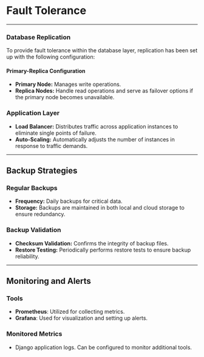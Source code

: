 # Fault Tolerance

---

### Database Replication

To provide fault tolerance within the database layer, replication has been set up with the following configuration:

#### Primary-Replica Configuration

- **Primary Node:** Manages write operations.
- **Replica Nodes:** Handle read operations and serve as failover options if the primary node becomes unavailable.

### Application Layer

- **Load Balancer:** Distributes traffic across application instances to eliminate single points of failure.
- **Auto-Scaling:** Automatically adjusts the number of instances in response to traffic demands.

---

## Backup Strategies

### Regular Backups

- **Frequency:** Daily backups for critical data.
- **Storage:** Backups are maintained in both local and cloud storage to ensure redundancy.

### Backup Validation

- **Checksum Validation:** Confirms the integrity of backup files.
- **Restore Testing:** Periodically performs restore tests to ensure backup reliability.

---

## Monitoring and Alerts

### Tools

- **Prometheus**: Utilized for collecting metrics.
- **Grafana**: Used for visualization and setting up alerts.

### Monitored Metrics

- Django application logs.
  Can be configured to monitor additional tools.
